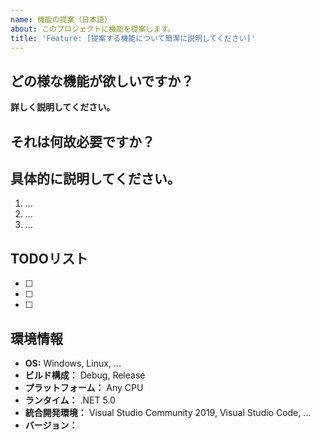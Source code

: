 ```yaml
---
name: 機能の提案（日本語）
about: このプロジェクトに機能を提案します。
title: 'Feature: [提案する機能について簡潔に説明してください]'
---
```


## どの様な機能が欲しいですか？
**詳しく説明してください。**

## それは何故必要ですか？

## 具体的に説明してください。
1. ...
2. ...
3. ...

## TODOリスト
* [ ]
* [ ]
* [ ]

## 環境情報
* **OS:** Windows, Linux, ...
* **ビルド構成：** Debug, Release
* **プラットフォーム：** Any CPU
* **ランタイム：** .NET 5.0
* **統合開発環境：** Visual Studio Community 2019, Visual Studio Code, ...
* **バージョン：**
